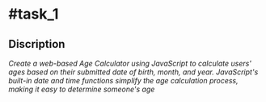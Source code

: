 <h1>#task_1</h1>
<h2>Discription</h2>
<i>Create a web-based Age Calculator using
JavaScript to calculate users' ages based on
their submitted date of birth, month, and year.
JavaScript's built-in date and time functions
simplify the age calculation process, making it
easy to determine someone's age</i>
